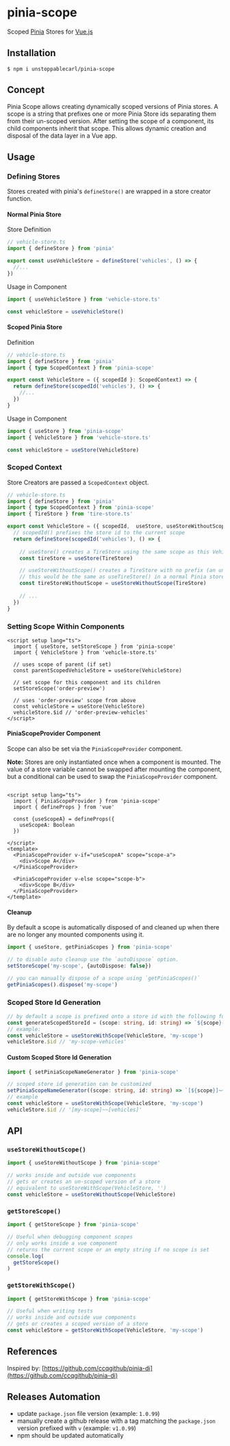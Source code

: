 # pinia-scope

Scoped [Pinia](https://pinia.vuejs.org/) Stores for [Vue.js](https://vuejs.org/)

## Installation

`$ npm i unstoppablecarl/pinia-scope`

## Concept
Pinia Scope allows creating dynamically scoped versions of Pinia stores. 
A scope is a string that prefixes one or more Pinia Store ids separating them from their un-scoped version.
After setting the scope of a component, its child components inherit that scope.
This allows dynamic creation and disposal of the data layer in a Vue app.

## Usage

### Defining Stores
Stores created with pinia's `defineStore()` are wrapped in a store creator function.

#### Normal Pinia Store
Store Definition

```ts
// vehicle-store.ts
import { defineStore } from 'pinia'

export const useVehicleStore = defineStore('vehicles', () => {
  //...
})
```
Usage in Component
```ts
import { useVehicleStore } from 'vehicle-store.ts'

const vehicleStore = useVehicleStore()
```

#### Scoped Pinia Store
Definition
```ts
// vehicle-store.ts
import { defineStore } from 'pinia'
import { type ScopedContext } from 'pinia-scope'

export const VehicleStore = ({ scopedId }: ScopedContext) => {
  return defineStore(scopedId('vehicles'), () => {
    //...
  })
}
```
Usage in Component
```ts
import { useStore } from 'pinia-scope'
import { VehicleStore } from 'vehicle-store.ts'

const vehicleStore = useStore(VehicleStore)
```

### Scoped Context

Store Creators are passed a `ScopedContext` object.
```ts
// vehicle-store.ts
import { defineStore } from 'pinia'
import { type ScopedContext } from 'pinia-scope'
import { TireStore } from 'tire-store.ts'

export const VehicleStore = ({ scopedId,  useStore, useStoreWithoutScope}: ScopedContext) => {
  // scopedId() prefixes the store id to the current scope
  return defineStore(scopedId('vehicles'), () => {
    
    // useStore() creates a TireStore using the same scope as this VehicleStore instance
    const tireStore = useStore(TireStore)

    // useStoreWithoutScope() creates a TireStore with no prefix (an un-scoped version of the TireStore)
    // this would be the same as useTireStore() in a normal Pinia store
    const tireStoreWithoutScope = useStoreWithoutScope(TireStore)
    
    // ...
  })
}
```

### Setting Scope Within Components

```vue
<script setup lang="ts">
  import { useStore, setStoreScope } from 'pinia-scope'
  import { VehicleStore } from 'vehicle-store.ts'

  // uses scope of parent (if set)
  const parentScopedVehicleStore = useStore(VehicleStore)
  
  // set scope for this component and its children
  setStoreScope('order-preview')

  // uses 'order-preview' scope from above
  const vehicleStore = useStore(VehicleStore)
  vehicleStore.$id // 'order-preview-vehicles'
</script>
```

#### PiniaScopeProvider Component
Scope can also be set via the `PiniaScopeProvider` component.

**Note:**
Stores are only instantiated once when a component is mounted. 
The value of a store variable cannot be swapped after mounting the component, but a conditional can be used to swap the `PiniaScopeProvider` component.

```vue

<script setup lang="ts">
  import { PiniaScopeProvider } from 'pinia-scope'
  import { defineProps } from 'vue'
  
  const {useScopeA} = defineProps({
    useScopeA: Boolean
  })
  
</script>
<template>
  <PiniaScopeProvider v-if="useScopeA" scope="scope-a">
    <div>Scope A</div>
  </PiniaScopeProvider>

  <PiniaScopeProvider v-else scope="scope-b">
    <div>Scope B</div>
  </PiniaScopeProvider>
</template>
```

#### Cleanup
By default a scope is automatically disposed of and cleaned up when there are no longer any mounted components using it.
```ts
import { useStore, getPiniaScopes } from 'pinia-scope'

// to disable auto cleanup use the `autoDispose` option.
setStoreScope('my-scope', {autoDispose: false})

// you can manually dispose of a scope using `getPiniaScopes()`
getPiniaScopes().dispose('my-scope')
```

### Scoped Store Id Generation
```ts
// by default a scope is prefixed onto a store id with the following function:
const generateScopedStoreId = (scope: string, id: string) => `${scope}-${id}`
// example:
const vehicleStore = useStoreWithScope(VehicleStore, 'my-scope')
vehicleStore.$id // 'my-scope-vehicles'
```
#### Custom Scoped Store Id Generation
```ts
import { setPiniaScopeNameGenerator } from 'pinia-scope'

// scoped store id generation can be customized
setPiniaScopeNameGenerator((scope: string, id: string) => `[${scope}]~~[${id}]`)
// example
const vehicleStore = useStoreWithScope(VehicleStore, 'my-scope')
vehicleStore.$id // '[my-scope]~~[vehicles]'
```

## API

### `useStoreWithoutScope()`
```ts
import { useStoreWithoutScope } from 'pinia-scope'

// works inside and outside vue components
// gets or creates an un-scoped version of a store
// equivalent to useStoreWithScope(VehicleStore, '')
const vehicleStore = useStoreWithoutScope(VehicleStore)
```

### `getStoreScope()`
```ts
import { getStoreScope } from 'pinia-scope'

// Useful when debugging component scopes
// only works inside a vue component
// returns the current scope or an empty string if no scope is set
console.log(
  getStoreScope()
)
```

### `getStoreWithScope()`
```ts
import { getStoreWithScope } from 'pinia-scope'

// Useful when writing tests
// works inside and outside vue components
// gets or creates a scoped version of a store
const vehicleStore = getStoreWithScope(VehicleStore, 'my-scope')
```

## References

Inspired by: [https://github.com/ccqgithub/pinia-di](https://github.com/ccqgithub/pinia-di)

## Releases Automation
- update `package.json` file version (example: `1.0.99`)
- manually create a github release with a tag matching the `package.json` version prefixed with `v` (example: `v1.0.99`)
- npm should be updated automatically
